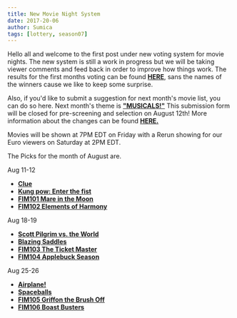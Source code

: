 ```yaml
---
title: New Movie Night System
date: 2017-20-06
author: Sumica
tags: [lottery, season07]
---
```


Hello all and welcome to the first post under new voting system for movie nights. 
The new system is still a work in progress but we will be taking viewer comments and 
feed back in order to improve how things work.
The results for the first months voting can be found **[HERE][result]**, 
sans the names of the winners cause we like to keep some surprise.

Also, if you'd like to submit a suggestion for next month's movie list, you can do so here. 
Next month's theme is **["MUSICALS!"][poll]** This submission form will be closed for pre-screening and selection on August 12th!
More information about the changes can be found **[HERE.][news]**

Movies will be shown at 7PM EDT on Friday with a Rerun showing for our Euro viewers on Saturday at 2PM EDT.

The Picks for the month of August are. 

Aug 11-12 
-	**[Clue][m1]**
-	**[Kung pow: Enter the fist][m2]**
-	**[FIM101 Mare in the Moon][p1]**	 
-	**[FIM102 Elements of Harmony][p2]**  

Aug 18-19
-	**[Scott Pilgrim vs. the World][m3]**
-	**[Blazing Saddles][m4]**
-	**[FIM103 The Ticket Master][p3]** 
-	**[FIM104 Applebuck Season][p4]**  

Aug 25-26
-	**[Airplane!][m5]** 
-	**[Spaceballs][m6]** 
-	**[FIM105 Griffon the Brush Off][p5]** 
-	**[FIM106 Boast Busters][p6]**  

[result]: http://i.imgur.com/4Z7gFYZ.jpg
[poll]: https://docs.google.com/forms/d/e/1FAIpQLSeLNSivxgKyEEDc9yPpJOO6DYwjiaD-G8Lcyjro2-QVCZUR0A/viewform
[news]: http://www.bronystate.net/news/2017-07-30-Lottery-Overhaul.html
[m1]: http://www.imdb.com/title/tt0088930/
[m2]: http://www.imdb.com/title/tt0240468/
[p1]: http://www.imdb.com/title/tt1763755/  
[p2]: http://www.imdb.com/title/tt1758314/
[m3]: http://www.imdb.com/title/tt0446029/
[m4]: http://www.imdb.com/title/tt0071230/
[p3]: http://www.imdb.com/title/tt1758315/
[p4]: http://www.imdb.com/title/tt1758313/
[m5]: http://www.imdb.com/title/tt0080339/
[m6]: http://www.imdb.com/title/tt0094012/
[p5]: http://www.imdb.com/title/tt1761714/
[p6]: http://www.imdb.com/title/tt1768145/
